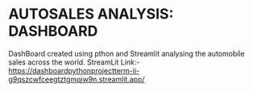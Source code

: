 # AUTOSALES ANALYSIS: DASHBOARD 
DashBoard created using pthon and Streamlit analysing the automobile sales across the world.
StreamLit Link:- https://dashboardpythonprojectterm-ii-g9qszcwfceegtztgmqjw9n.streamlit.app/
